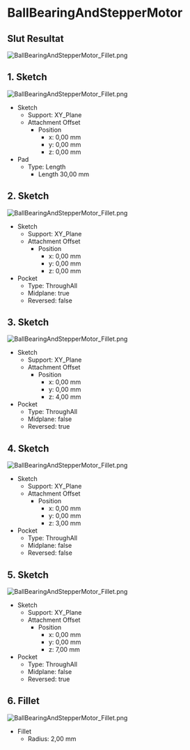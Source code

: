 # BallBearingAndStepperMotor

## Slut Resultat

![BallBearingAndStepperMotor_Fillet.png](./BallBearingAndStepperMotor_Fillet.png)

## 1. Sketch

![BallBearingAndStepperMotor_Fillet.png](./BallBearingAndStepperMotor_Pad-Sketch.png)

* Sketch
  * Support: XY_Plane
  * Attachment Offset
    * Position
      * x: 0,00 mm
      * y: 0,00 mm
      * z: 0,00 mm
* Pad
  * Type: Length
    * Length 30,00 mm

## 2. Sketch

![BallBearingAndStepperMotor_Fillet.png](./BallBearingAndStepperMotor_Pocket-Sketch001.png)

* Sketch
  * Support: XY_Plane
  * Attachment Offset
    * Position
      * x: 0,00 mm
      * y: 0,00 mm
      * z: 0,00 mm
* Pocket
  * Type: ThroughAll
  * Midplane: true
  * Reversed: false

## 3. Sketch

![BallBearingAndStepperMotor_Fillet.png](./BallBearingAndStepperMotor_Pocket006-Sketch002.png)

* Sketch
  * Support: XY_Plane
  * Attachment Offset
    * Position
      * x: 0,00 mm
      * y: 0,00 mm
      * z: 4,00 mm
* Pocket
  * Type: ThroughAll
  * Midplane: false
  * Reversed: true

## 4. Sketch

![BallBearingAndStepperMotor_Fillet.png](./BallBearingAndStepperMotor_Pocket007-Sketch003.png)

* Sketch
  * Support: XY_Plane
  * Attachment Offset
    * Position
      * x: 0,00 mm
      * y: 0,00 mm
      * z: 3,00 mm
* Pocket
  * Type: ThroughAll
  * Midplane: false
  * Reversed: false


## 5. Sketch

![BallBearingAndStepperMotor_Fillet.png](./BallBearingAndStepperMotor_Pocket008-Sketch008.png)

* Sketch
  * Support: XY_Plane
  * Attachment Offset
    * Position
      * x: 0,00 mm
      * y: 0,00 mm
      * z: 7,00 mm
* Pocket
  * Type: ThroughAll
  * Midplane: false
  * Reversed: true

## 6. Fillet

![BallBearingAndStepperMotor_Fillet.png](./BallBearingAndStepperMotor_Fillet.png)

* Fillet
  * Radius: 2,00 mm
